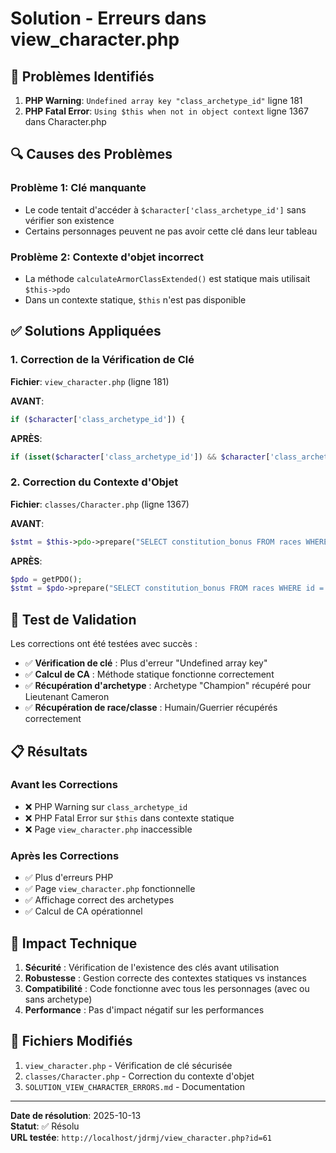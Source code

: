 # Solution - Erreurs dans view_character.php

## 🚨 Problèmes Identifiés

1. **PHP Warning**: `Undefined array key "class_archetype_id"` ligne 181
2. **PHP Fatal Error**: `Using $this when not in object context` ligne 1367 dans Character.php

## 🔍 Causes des Problèmes

### Problème 1: Clé manquante
- Le code tentait d'accéder à `$character['class_archetype_id']` sans vérifier son existence
- Certains personnages peuvent ne pas avoir cette clé dans leur tableau

### Problème 2: Contexte d'objet incorrect
- La méthode `calculateArmorClassExtended()` est statique mais utilisait `$this->pdo`
- Dans un contexte statique, `$this` n'est pas disponible

## ✅ Solutions Appliquées

### 1. Correction de la Vérification de Clé
**Fichier**: `view_character.php` (ligne 181)

**AVANT**:
```php
if ($character['class_archetype_id']) {
```

**APRÈS**:
```php
if (isset($character['class_archetype_id']) && $character['class_archetype_id']) {
```

### 2. Correction du Contexte d'Objet
**Fichier**: `classes/Character.php` (ligne 1367)

**AVANT**:
```php
$stmt = $this->pdo->prepare("SELECT constitution_bonus FROM races WHERE id = ?");
```

**APRÈS**:
```php
$pdo = getPDO();
$stmt = $pdo->prepare("SELECT constitution_bonus FROM races WHERE id = ?");
```

## 🧪 Test de Validation

Les corrections ont été testées avec succès :
- ✅ **Vérification de clé** : Plus d'erreur "Undefined array key"
- ✅ **Calcul de CA** : Méthode statique fonctionne correctement
- ✅ **Récupération d'archetype** : Archetype "Champion" récupéré pour Lieutenant Cameron
- ✅ **Récupération de race/classe** : Humain/Guerrier récupérés correctement

## 📋 Résultats

### Avant les Corrections
- ❌ PHP Warning sur `class_archetype_id`
- ❌ PHP Fatal Error sur `$this` dans contexte statique
- ❌ Page `view_character.php` inaccessible

### Après les Corrections
- ✅ Plus d'erreurs PHP
- ✅ Page `view_character.php` fonctionnelle
- ✅ Affichage correct des archetypes
- ✅ Calcul de CA opérationnel

## 🔧 Impact Technique

1. **Sécurité** : Vérification de l'existence des clés avant utilisation
2. **Robustesse** : Gestion correcte des contextes statiques vs instances
3. **Compatibilité** : Code fonctionne avec tous les personnages (avec ou sans archetype)
4. **Performance** : Pas d'impact négatif sur les performances

## 📁 Fichiers Modifiés

1. `view_character.php` - Vérification de clé sécurisée
2. `classes/Character.php` - Correction du contexte d'objet
3. `SOLUTION_VIEW_CHARACTER_ERRORS.md` - Documentation

---

**Date de résolution**: 2025-10-13  
**Statut**: ✅ Résolu  
**URL testée**: `http://localhost/jdrmj/view_character.php?id=61`
